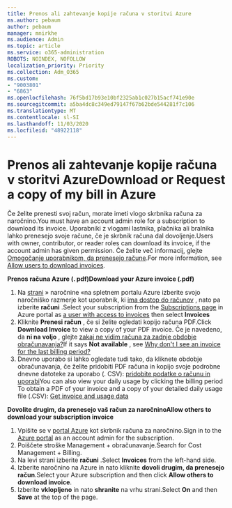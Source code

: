 ```yaml
---
title: Prenos ali zahtevanje kopije računa v storitvi Azure
ms.author: pebaum
author: pebaum
manager: mnirkhe
ms.audience: Admin
ms.topic: article
ms.service: o365-administration
ROBOTS: NOINDEX, NOFOLLOW
localization_priority: Priority
ms.collection: Adm_O365
ms.custom:
- "9003801"
- "6863"
ms.openlocfilehash: 76f5bd17b93e10bf2325ab1c027b15acf741e90e
ms.sourcegitcommit: a5ba4dc8c349ed79147f67b62bde544281f7c106
ms.translationtype: MT
ms.contentlocale: sl-SI
ms.lasthandoff: 11/03/2020
ms.locfileid: "48922118"
---
```

# <a name="download-or-request-a-copy-of-my-bill-in-azure"></a><span data-ttu-id="ade4f-102">Prenos ali zahtevanje kopije računa v storitvi Azure</span><span class="sxs-lookup"><span data-stu-id="ade4f-102">Download or Request a copy of my bill in Azure</span></span>

<span data-ttu-id="ade4f-103">Če želite prenesti svoj račun, morate imeti vlogo skrbnika računa za naročnino.</span><span class="sxs-lookup"><span data-stu-id="ade4f-103">You must have an account admin role for a subscription to download its invoice.</span></span> <span data-ttu-id="ade4f-104">Uporabniki z vlogami lastnika, plačnika ali bralnika lahko prenesejo svoje račune, če je skrbnik računa dal dovoljenje.</span><span class="sxs-lookup"><span data-stu-id="ade4f-104">Users with owner, contributor, or reader roles can download its invoice, if the account admin has given permission.</span></span> <span data-ttu-id="ade4f-105">Če želite več informacij, glejte [Omogočanje uporabnikom, da prenesejo račune](https://docs.microsoft.com/azure/cost-management-billing/manage/manage-billing-access#opt-in).</span><span class="sxs-lookup"><span data-stu-id="ade4f-105">For more information, see [Allow users to download invoices](https://docs.microsoft.com/azure/cost-management-billing/manage/manage-billing-access#opt-in).</span></span>

<span data-ttu-id="ade4f-106">**Prenos računa Azure (. pdf)**</span><span class="sxs-lookup"><span data-stu-id="ade4f-106">**Download your Azure invoice (.pdf)**</span></span>

1. <span data-ttu-id="ade4f-107">Na [strani](https://portal.azure.com/#blade/Microsoft_Azure_Billing/SubscriptionsBlade) » naročnine «na spletnem portalu Azure izberite svojo naročniško razmerje kot uporabnik, ki [ima dostop do računov](https://docs.microsoft.com/azure/cost-management-billing/manage/manage-billing-access?WT.mc_id=Portal-Microsoft_Azure_Support) , nato pa izberite **računi** .</span><span class="sxs-lookup"><span data-stu-id="ade4f-107">Select your subscription from the [Subscriptions page](https://portal.azure.com/#blade/Microsoft_Azure_Billing/SubscriptionsBlade) in Azure portal as [a user with access to invoices](https://docs.microsoft.com/azure/cost-management-billing/manage/manage-billing-access?WT.mc_id=Portal-Microsoft_Azure_Support) then select **Invoices**</span></span>
2. <span data-ttu-id="ade4f-108">Kliknite **Prenesi račun** , če si želite ogledati kopijo računa PDF.</span><span class="sxs-lookup"><span data-stu-id="ade4f-108">Click **Download Invoice** to view a copy of your PDF invoice.</span></span> <span data-ttu-id="ade4f-109">Če je navedeno, da **ni na voljo** , glejte [zakaj ne vidim računa za zadnje obdobje obračunavanja?](https://docs.microsoft.com/azure/cost-management-billing/manage/download-azure-invoice-daily-usage-date?WT.mc_id=Portal-Microsoft_Azure_Support#noinvoice)</span><span class="sxs-lookup"><span data-stu-id="ade4f-109">If it says **Not available** , see [Why don't I see an invoice for the last billing period?](https://docs.microsoft.com/azure/cost-management-billing/manage/download-azure-invoice-daily-usage-date?WT.mc_id=Portal-Microsoft_Azure_Support#noinvoice)</span></span>
3. <span data-ttu-id="ade4f-110">Dnevno uporabo si lahko ogledate tudi tako, da kliknete obdobje obračunavanja, če želite pridobiti PDF računa in kopijo svoje podrobne dnevne datoteke za uporabo (. CSV): [pridobite podatke o računu in uporabi](https://docs.microsoft.com/azure/cost-management-billing/manage/download-azure-invoice-daily-usage-date?WT.mc_id=Portal-Microsoft_Azure_Support)</span><span class="sxs-lookup"><span data-stu-id="ade4f-110">You can also view your daily usage by clicking the billing period To obtain a PDF of your invoice and a copy of your detailed daily usage file (.CSV): [Get invoice and usage data](https://docs.microsoft.com/azure/cost-management-billing/manage/download-azure-invoice-daily-usage-date?WT.mc_id=Portal-Microsoft_Azure_Support)</span></span>  

<span data-ttu-id="ade4f-111">**Dovolite drugim, da prenesejo vaš račun za naročnino**</span><span class="sxs-lookup"><span data-stu-id="ade4f-111">**Allow others to download your subscription invoice**</span></span>

1. <span data-ttu-id="ade4f-112">Vpišite se v [portal Azure](https://portal.azure.com/) kot skrbnik računa za naročnino.</span><span class="sxs-lookup"><span data-stu-id="ade4f-112">Sign in to the [Azure portal](https://portal.azure.com/) as an account admin for the subscription.</span></span>
2. <span data-ttu-id="ade4f-113">Poiščete stroške Management + obračunavanje.</span><span class="sxs-lookup"><span data-stu-id="ade4f-113">Search for Cost Management + Billing.</span></span>
3. <span data-ttu-id="ade4f-114">Na levi strani izberite **računi** .</span><span class="sxs-lookup"><span data-stu-id="ade4f-114">Select **Invoices** from the left-hand side.</span></span>
4. <span data-ttu-id="ade4f-115">Izberite naročnino na Azure in nato kliknite **dovoli drugim, da prenesejo račun**.</span><span class="sxs-lookup"><span data-stu-id="ade4f-115">Select your Azure subscription and then click **Allow others to download invoice**.</span></span>
5. <span data-ttu-id="ade4f-116">Izberite **vklopljeno** in nato **shranite** na vrhu strani.</span><span class="sxs-lookup"><span data-stu-id="ade4f-116">Select **On** and then **Save** at the top of the page.</span></span>
